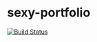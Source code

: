 # sexy-portfolio

[![Build Status](https://travis-ci.com/Thyix/sexy-portfolio.svg?branch=master)](https://travis-ci.com/Thyix/sexy-portfolio)